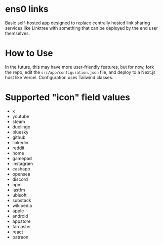 # ens0 links

Basic self-hosted app designed to replace centrally hosted link sharing services like Linktree with something that can be deployed by the end user themselves.

# How to Use

In the future, this may have more user-friendly features, but for now, fork the repo, edit the `src/app/configuration.json` file, and deploy to a Next.js host like Vercel. Configuration uses Tailwind classes.

# Supported "icon" field values

* x
* youtube
* steam
* duolingo
* bluesky
* github
* linkedin
* reddit
* home
* gamepad
* instagram
* cashapp
* opensea
* discord
* npm
* lastfm
* ubisoft
* substack
* wikipedia
* apple
* android
* appstore
* farcaster
* react
* patreon